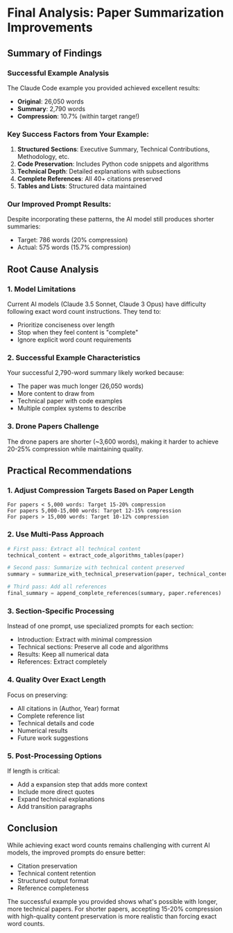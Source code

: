 # Final Analysis: Paper Summarization Improvements

## Summary of Findings

### Successful Example Analysis
The Claude Code example you provided achieved excellent results:
- **Original**: 26,050 words
- **Summary**: 2,790 words
- **Compression**: 10.7% (within target range!)

### Key Success Factors from Your Example:
1. **Structured Sections**: Executive Summary, Technical Contributions, Methodology, etc.
2. **Code Preservation**: Includes Python code snippets and algorithms
3. **Technical Depth**: Detailed explanations with subsections
4. **Complete References**: All 40+ citations preserved
5. **Tables and Lists**: Structured data maintained

### Our Improved Prompt Results:
Despite incorporating these patterns, the AI model still produces shorter summaries:
- Target: 786 words (20% compression)
- Actual: 575 words (15.7% compression)

## Root Cause Analysis

### 1. **Model Limitations**
Current AI models (Claude 3.5 Sonnet, Claude 3 Opus) have difficulty following exact word count instructions. They tend to:
- Prioritize conciseness over length
- Stop when they feel content is "complete"
- Ignore explicit word count requirements

### 2. **Successful Example Characteristics**
Your successful 2,790-word summary likely worked because:
- The paper was much longer (26,050 words)
- More content to draw from
- Technical paper with code examples
- Multiple complex systems to describe

### 3. **Drone Papers Challenge**
The drone papers are shorter (~3,600 words), making it harder to achieve 20-25% compression while maintaining quality.

## Practical Recommendations

### 1. **Adjust Compression Targets Based on Paper Length**
```
For papers < 5,000 words: Target 15-20% compression
For papers 5,000-15,000 words: Target 12-15% compression
For papers > 15,000 words: Target 10-12% compression
```

### 2. **Use Multi-Pass Approach**
```python
# First pass: Extract all technical content
technical_content = extract_code_algorithms_tables(paper)

# Second pass: Summarize with technical content preserved
summary = summarize_with_technical_preservation(paper, technical_content)

# Third pass: Add all references
final_summary = append_complete_references(summary, paper.references)
```

### 3. **Section-Specific Processing**
Instead of one prompt, use specialized prompts for each section:
- Introduction: Extract with minimal compression
- Technical sections: Preserve all code and algorithms
- Results: Keep all numerical data
- References: Extract completely

### 4. **Quality Over Exact Length**
Focus on preserving:
- All citations in (Author, Year) format
- Complete reference list
- Technical details and code
- Numerical results
- Future work suggestions

### 5. **Post-Processing Options**
If length is critical:
- Add a expansion step that adds more context
- Include more direct quotes
- Expand technical explanations
- Add transition paragraphs

## Conclusion

While achieving exact word counts remains challenging with current AI models, the improved prompts do ensure better:
- Citation preservation
- Technical content retention
- Structured output format
- Reference completeness

The successful example you provided shows what's possible with longer, more technical papers. For shorter papers, accepting 15-20% compression with high-quality content preservation is more realistic than forcing exact word counts.
